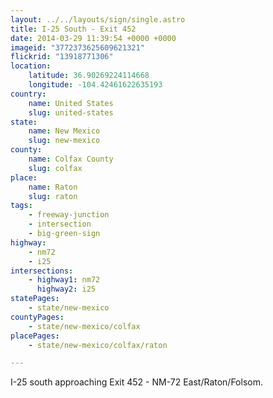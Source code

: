 ```yaml
---
layout: ../../layouts/sign/single.astro
title: I-25 South - Exit 452
date: 2014-03-29 11:39:54 +0000 +0000
imageid: "3772373625609621321"
flickrid: "13918771306"
location:
    latitude: 36.90269224114668
    longitude: -104.42461622635193
country:
    name: United States
    slug: united-states
state:
    name: New Mexico
    slug: new-mexico
county:
    name: Colfax County
    slug: colfax
place:
    name: Raton
    slug: raton
tags:
    - freeway-junction
    - intersection
    - big-green-sign
highway:
    - nm72
    - i25
intersections:
    - highway1: nm72
      highway2: i25
statePages:
    - state/new-mexico
countyPages:
    - state/new-mexico/colfax
placePages:
    - state/new-mexico/colfax/raton

---
```

I-25 south approaching Exit 452 - NM-72 East/Raton/Folsom.